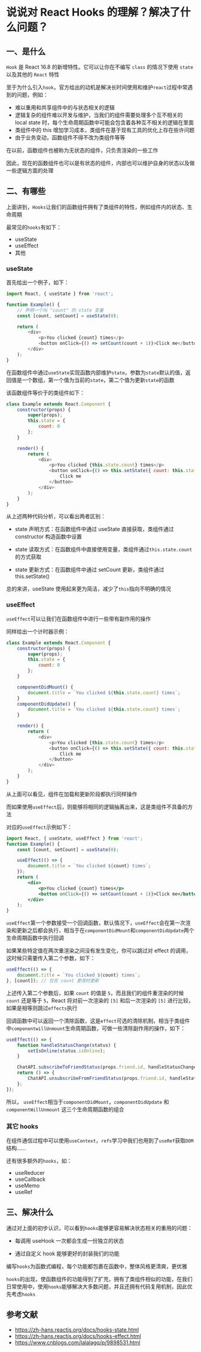 # 说说对 React Hooks 的理解？解决了什么问题？

## 一、是什么

`Hook` 是 React 16.8 的新增特性。它可以让你在不编写 `class` 的情况下使用 `state` 以及其他的 `React` 特性

至于为什么引入`hook`，官方给出的动机是解决长时间使用和维护`react`过程中常遇到的问题，例如：

- 难以重用和共享组件中的与状态相关的逻辑
- 逻辑复杂的组件难以开发与维护，当我们的组件需要处理多个互不相关的 local state 时，每个生命周期函数中可能会包含着各种互不相关的逻辑在里面
- 类组件中的 this 增加学习成本，类组件在基于现有工具的优化上存在些许问题
- 由于业务变动，函数组件不得不改为类组件等等

在以前，函数组件也被称为无状态的组件，只负责渲染的一些工作

因此，现在的函数组件也可以是有状态的组件，内部也可以维护自身的状态以及做一些逻辑方面的处理

## 二、有哪些

上面讲到，`Hooks`让我们的函数组件拥有了类组件的特性，例如组件内的状态、生命周期

最常见的`hooks`有如下：

- useState
- useEffect
- 其他

### useState

首先给出一个例子，如下：

```js
import React, { useState } from 'react';

function Example() {
	// 声明一个叫 "count" 的 state 变量
	const [count, setCount] = useState(0);

	return (
		<div>
			<p>You clicked {count} times</p>
			<button onClick={() => setCount(count + 1)}>Click me</button>
		</div>
	);
}
```

在函数组件中通过`useState`实现函数内部维护`state`，参数为`state`默认的值，返回值是一个数组，第一个值为当前的`state`，第二个值为更新`state`的函数

该函数组件等价于的类组件如下：

```js
class Example extends React.Component {
	constructor(props) {
		super(props);
		this.state = {
			count: 0
		};
	}

	render() {
		return (
			<div>
				<p>You clicked {this.state.count} times</p>
				<button onClick={() => this.setState({ count: this.state.count + 1 })}>
					Click me
				</button>
			</div>
		);
	}
}
```

从上述两种代码分析，可以看出两者区别：

- state 声明方式：在函数组件中通过 useState 直接获取，类组件通过 constructor 构造函数中设置
- state 读取方式：在函数组件中直接使用变量，类组件通过`this.state.count`的方式获取

- state 更新方式：在函数组件中通过 setCount 更新，类组件通过 this.setState()

总的来讲，useState 使用起来更为简洁，减少了`this`指向不明确的情况

### useEffect

`useEffect`可以让我们在函数组件中进行一些带有副作用的操作

同样给出一个计时器示例：

```js
class Example extends React.Component {
	constructor(props) {
		super(props);
		this.state = {
			count: 0
		};
	}

	componentDidMount() {
		document.title = `You clicked ${this.state.count} times`;
	}
	componentDidUpdate() {
		document.title = `You clicked ${this.state.count} times`;
	}

	render() {
		return (
			<div>
				<p>You clicked {this.state.count} times</p>
				<button onClick={() => this.setState({ count: this.state.count + 1 })}>
					Click me
				</button>
			</div>
		);
	}
}
```

从上面可以看见，组件在加载和更新阶段都执行同样操作

而如果使用`useEffect`后，则能够将相同的逻辑抽离出来，这是类组件不具备的方法

对应的`useEffect`示例如下：

```jsx
import React, { useState, useEffect } from 'react';
function Example() {
	const [count, setCount] = useState(0);

	useEffect(() => {
		document.title = `You clicked ${count} times`;
	});
	return (
		<div>
			<p>You clicked {count} times</p>
			<button onClick={() => setCount(count + 1)}>Click me</button>
		</div>
	);
}
```

`useEffect`第一个参数接受一个回调函数，默认情况下，`useEffect`会在第一次渲染和更新之后都会执行，相当于在`componentDidMount`和`componentDidUpdate`两个生命周期函数中执行回调

如果某些特定值在两次重渲染之间没有发生变化，你可以跳过对 effect 的调用，这时候只需要传入第二个参数，如下：

```js
useEffect(() => {
	document.title = `You clicked ${count} times`;
}, [count]); // 仅在 count 更改时更新
```

上述传入第二个参数后，如果 `count` 的值是 `5`，而且我们的组件重渲染的时候 `count` 还是等于 `5`，React 将对前一次渲染的 `[5]` 和后一次渲染的 `[5]` 进行比较，如果是相等则跳过`effects`执行

回调函数中可以返回一个清除函数，这是`effect`可选的清除机制，相当于类组件中`componentwillUnmount`生命周期函数，可做一些清除副作用的操作，如下：

```jsx
useEffect(() => {
	function handleStatusChange(status) {
		setIsOnline(status.isOnline);
	}

	ChatAPI.subscribeToFriendStatus(props.friend.id, handleStatusChange);
	return () => {
		ChatAPI.unsubscribeFromFriendStatus(props.friend.id, handleStatusChange);
	};
});
```

所以， `useEffect`相当于`componentDidMount`，`componentDidUpdate` 和 `componentWillUnmount` 这三个生命周期函数的组合

### 其它 hooks

在组件通信过程中可以使用`useContext`，`refs`学习中我们也用到了`useRef`获取`DOM`结构......

还有很多额外的`hooks`，如：

- useReducer
- useCallback
- useMemo
- useRef

## 三、解决什么

通过对上面的初步认识，可以看到`hooks`能够更容易解决状态相关的重用的问题：

- 每调用 useHook 一次都会生成一份独立的状态

- 通过自定义 hook 能够更好的封装我们的功能

编写`hooks`为函数式编程，每个功能都包裹在函数中，整体风格更清爽，更优雅

`hooks`的出现，使函数组件的功能得到了扩充，拥有了类组件相似的功能，在我们日常使用中，使用`hooks`能够解决大多数问题，并且还拥有代码复用机制，因此优先考虑`hooks`

## 参考文献

- https://zh-hans.reactjs.org/docs/hooks-state.html
- https://zh-hans.reactjs.org/docs/hooks-effect.html
- https://www.cnblogs.com/lalalagq/p/9898531.html
